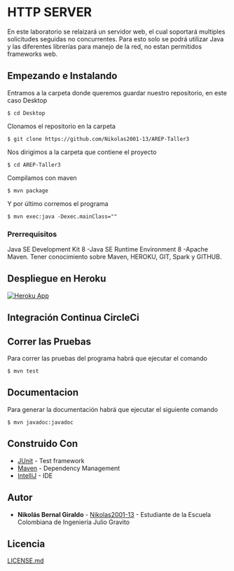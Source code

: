 # HTTP SERVER

En este laboratorio se relaizará un servidor web, el cual soportará multiples
solicitudes seguidas no concurrentes. Para esto solo se podrá utilizar Java y
las diferentes librerías para manejo de la red, no estan permitidos frameworks
web.

## Empezando e Instalando

Entramos a la carpeta donde queremos guardar nuestro repositorio, en este caso Desktop

`$ cd Desktop`

Clonamos el repositorio en la carpeta

`$ git clone https://github.com/Nikolas2001-13/AREP-Taller3`

Nos dirigimos a la carpeta que contiene el proyecto

`$ cd AREP-Taller3`

Compilamos con maven

`$ mvn package`

Y por último corremos el programa

`$ mvn exec:java -Dexec.mainClass=""`

### Prerrequisitos
Java SE Development Kit 8 -Java SE Runtime Environment 8 -Apache Maven.
Tener conocimiento sobre Maven, HEROKU, GIT, Spark y GITHUB. 

## Despliegue en Heroku

[![Heroku App](http://heroku-shields.herokuapp.com/murmuring-meadow-59729)](https://murmuring-meadow-59729.herokuapp.com/)

## Integración Continua CircleCi


## Correr las Pruebas

Para correr las pruebas del programa habrá que ejecutar el comando

`$ mvn test`

## Documentacion

Para generar la documentación habrá que ejecutar el siguiente comando

`$ mvn javadoc:javadoc`

## Construido Con

* [JUnit](https://mvnrepository.com/artifact/junit/junit) - Test framework
* [Maven](https://maven.apache.org/) - Dependency Management
* [IntelliJ](https://www.jetbrains.com/es-es/idea/) - IDE

## Autor

* **Nikolás Bernal Giraldo** - [Nikolas2001-13](https://github.com/Nikolas2001-13) - Estudiante de la Escuela Colombiana de Ingeniería Julio Gravito

## Licencia

[LICENSE.md](http://www.gnu.org/licenses/gpl.html) 

